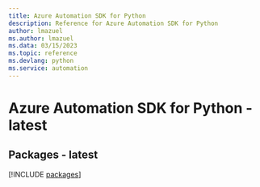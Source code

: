 ```yaml
---
title: Azure Automation SDK for Python
description: Reference for Azure Automation SDK for Python
author: lmazuel
ms.author: lmazuel
ms.data: 03/15/2023
ms.topic: reference
ms.devlang: python
ms.service: automation
---
```

# Azure Automation SDK for Python - latest
## Packages - latest
[!INCLUDE [packages](automation-index.md)]